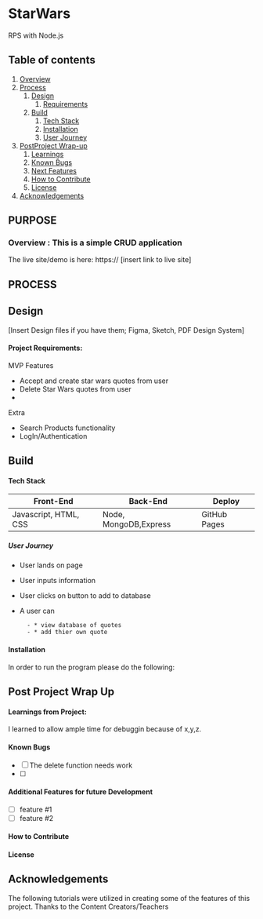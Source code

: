 # StarWars
RPS with Node.js
## Table of contents
1. [Overview](#overview)
2. [Process](#process)
    1. [Design](#design)
       1. [Requirements](#requirements)
    3. [Build](#build)
        1. [Tech Stack](#stack)
        3. [Installation](#installation)
        4. [User Journey](#userjourney)
5. [PostProject Wrap-up](#post)
    1. [Learnings](#learnings)
    2. [Known Bugs](#bugs)
    3. [Next Features](#features)
    4. [How to Contribute](#contribute)
    5. [License](#license)
7. [Acknowledgements](#ack)

## PURPOSE
### Overview  <a name="overview"></a>: This is a simple CRUD application 

The live site/demo is here: https:// [insert link to live site]


## PROCESS <a name="process"></a>
## Design <a name="design"></a>

[Insert Design files if you have them; Figma, Sketch, PDF Design System]





#### Project Requirements:  <a name="requirements"></a>

MVP Features 
- Accept and create star wars quotes from user
- Delete Star Wars quotes from user 
- 


Extra
- Search Products functionality 
- LogIn/Authentication 




## Build <a name="build"></a>



#### Tech Stack <a name="stack"></a>

| Front-End | Back-End | Deploy |
| --- | --- | --- |
 |Javascript, HTML, CSS | Node, MongoDB,Express | GitHub Pages|



##### *User Journey* <a name="journey"></a>
- User lands on page  
- User inputs information 
- User clicks on button to add to database
- A user can    

        - * view database of quotes
        - * add thier own quote
        



#### Installation <a name="installation"></a>

In order to run the program please do the following:


## Post Project Wrap Up <a name="post"></a>


#### Learnings from Project:<a name="learnings"></a>

I learned to allow ample time for debuggin because of x,y,z. 



#### Known Bugs <a name="bugs"></a>
- [ ] The delete function needs work
- [ ] 


#### Additional Features for future Development <a name="features"></a>
- [ ] feature #1
- [ ] feature #2 

#### How to Contribute <a name="Contribute"></a>

#### License <a name="license"></a>

## Acknowledgements <a name="ack"></a>

The following tutorials were utilized in creating some of the features of this project. 
Thanks to the Content Creators/Teachers

